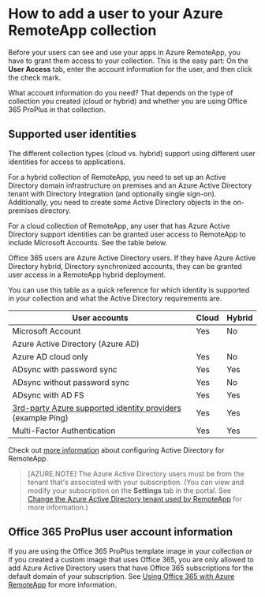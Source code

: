 <properties
    pageTitle="Add a user to your Azure RemoteApp collection | Microsoft Azure"
    description="Learn how to add users to your Azure RemoteApp collection"
    services="remoteapp"
	documentationCenter=""
    authors="lizap"
    manager="mbaldwin" />

<tags
    ms.service="remoteapp"
    ms.workload="compute"
    ms.tgt_pltfrm="na"
    ms.devlang="na"
    ms.topic="article"
    ms.date="05/18/2016"
    ms.author="elizapo" />

# How to add a user to your Azure RemoteApp collection

Before your users can see and use your apps in Azure RemoteApp, you have to grant them access to your collection. This is the easy part: On the **User Access** tab, enter the account information for the user, and then click the check mark.

What account information do you need? That depends on the type of collection you created (cloud or hybrid) and whether you are using Office 365 ProPlus in that collection.

## Supported user identities

The different collection types (cloud vs. hybrid) support using different user identities for access to applications.  

For a hybrid collection of RemoteApp, you need to set up an Active Directory domain infrastructure on premises and an Azure Active Directory tenant with Directory Integration (and optionally single sign-on). Additionally, you need to create some Active Directory objects in the on-premises directory.  

For a cloud collection of RemoteApp, any user that has Azure Active Directory support identities can be granted user access to RemoteApp to include Microsoft Accounts.  See the table below.

Office 365 users are Azure Active Directory users. If they have Azure Active Directory hybrid, Directory synchronized accounts, they can be granted user access in a RemoteApp hybrid deployment.   

You can use this table as a quick reference for which identity is supported in your collection and what the Active Directory requirements are.

|User accounts |Cloud	|Hybrid|
|--------------|--------|------|
|Microsoft Account| 	Yes|	No|
|Azure Active Directory (Azure AD)|	| |
|Azure AD cloud only 	|Yes	|No	|
|ADsync with password sync	|Yes	|Yes	|
|ADsync without password sync|	Yes	|No	|
|ADsync with AD FS	|Yes	|Yes	|
|[3rd-party Azure supported identity providers](https://msdn.microsoft.com/library/azure/jj679342.aspx)  (example Ping)	|Yes	|Yes|
|Multi-Factor Authentication	|Yes	|Yes	|

Check out [more information](remoteapp-ad.md) about configuring Active Directory for RemoteApp.


> [AZURE.NOTE] The Azure Active Directory users must be from the tenant that's associated with your subscription. (You can view and modify your subscription on the **Settings** tab in the portal. See [Change the Azure Active Directory tenant used by RemoteApp](remoteapp-changetenant.md) for more information.)

## Office 365 ProPlus user account information
If you are using the Office 365 ProPlus template image in your collection *or* if you created a custom image that uses Office 365, you are only allowed to add Azure Active Directory users that have Office 365 subscriptions for the default domain of your subscription. See [Using Office 365 with Azure RemoteApp](remoteapp-o365.md) for more information.
